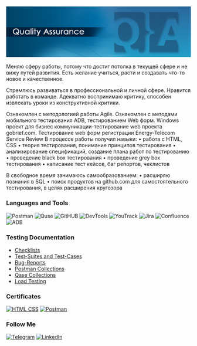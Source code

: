 ![Header](https://github.com/frak1rGIT/QA/blob/main/assets/qa%20banner%202.jpg)

Меняю сферу работы, потому что достиг потолка в текущей сфере и не вижу путей развития.
Есть желание учиться, расти и создавать что-то новое и качественное.

Стремлюсь развиваться в профессиональной и личной сфере.
Нравится работать в команде.
Адекватно воспринимаю критику, способен извлекать уроки из конструктивной критики.

Ознакомлен с методологией работы Agile.
Ознакомлен с методами мобильного тестирования ADB, тестированием Web форм.
Windows проект для бизнес коммуникации-тестирование web проекта gobrief.com.
Тестирование web форм регистрации Energy-Telecom Service Review
В процессе работы получил навыки:
• работа с HTML, CSS
• теория тестирования, понимание принципов тестирования
• анализирование спецификаций, создание плана работ по тестированию
• проведение black box тестирования
• проведение grey box тестирования
• написание тест кейсов, баг репортов, чеклистов

В свободное время занимаюсь самообразованием:
• расширяю познания в SQL
• поиск продуктов на github.com для самостоятельного тестирования, в целях расширения кругозора

### Languages and Tools
![Postman](https://img.shields.io/badge/-Postman-090909?style=for-the-badge&logo=Postman)
![Quse](https://img.shields.io/badge/-Qase-090909?style=for-the-badge&logo=Quase)
![GitHUB](https://img.shields.io/badge/-github-090909?style=for-the-badge&logo=github)
![DevTools](https://img.shields.io/badge/Devtools-090909?style=for-the-badge&logo=googlechrome)
![YouTrack](https://img.shields.io/badge/-YouTrack-090909?style=for-the-badge&logo=YouTrack)
![Jira](https://img.shields.io/badge/-Jira-090909?style=for-the-badge&logo=Jira)
![Confluence](https://img.shields.io/badge/-Confluence-090909?style=for-the-badge&logo=Confluence)
![ADB](https://img.shields.io/badge/ADB-090909?style=for-the-badge&logo=ADB)

### Testing Documentation

- [Checklists](https://github.com/frak1rGIT/QA/tree/main/checklists)
- [Test-Suites and Test-Cases](https://github.com/frak1rGIT/QA/tree/main/test%20cases)
- [Bug-Reports](https://github.com/https://github.com/frak1rGIT/QA/tree/main/bug-reports)
- [Postman Collections](https://github.com/frak1rGIT/QA/tree/main/collections/postman)
- [Qase Collections](https://github.com/frak1rGIT/QA/tree/main/collections/qase)
- [Load Testing](https://github.com/frak1rGIT/QA/tree/main/load)

### Certificates
[![HTML CSS](https://img.shields.io/badge/-HTML&CSS-090909?style=for-the-badge&logo=HTML)](https://github.com/frak1rGIT/QA/blob/main/certificates/HTML%20CSS.pdf)
[![Postman](https://img.shields.io/badge/-Postman-090909?style=for-the-badge&logo=Postman)](https://github.com/frak1rGIT/QA/blob/main/certificates/Postman.pdf)

### Follow Me
[![Telegram](https://img.shields.io/badge/-Telegram-090909?style=for-the-badge&logo=Telegram)](https://t.me/frak1r)
[![LinkedIn](https://img.shields.io/badge/-Linkedin-090909?style=for-the-badge&logo=LinkedIn)](https://www.linkedin.com/in/ilyarum/)